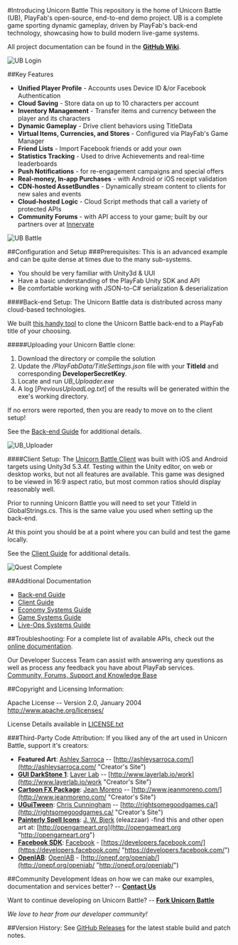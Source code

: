 #Introducing Unicorn Battle
This repository is the home of Unicorn Battle (UB), PlayFab's open-source, end-to-end demo project. UB is a complete game sporting dynamic gameplay, driven by PlayFab's back-end technology, showcasing how to build modern live-game systems. 

All project documentation can be found in the [**GitHub Wiki**](https://github.com/PlayFab/UnicornBattle/wiki "Unicorn Battle Wiki").

![UB Login](https://github.com/PlayFab/UnicornBattle/wiki/Assets/Images/Login.png "Unicorn Battle Login")

##Key Features
  * **Unified Player Profile** - Accounts uses Device ID &/or Facebook Authentication
  * **Cloud Saving** - Store data on up to 10 characters per account
  * **Inventory Management** - Transfer items and currency between the player and its characters
  * **Dynamic Gameplay** - Drive client behaviors using TitleData
  * **Virtual Items, Currencies, and Stores** - Configured via PlayFab's Game Manager
  * **Friend Lists** - Import Facebook friends or add your own
  * **Statistics Tracking** - Used to drive Achievements and real-time leaderboards
  * **Push Notifications** - for re-engagement campaigns and special offers
  * **Real-money, In-app Purchases** - with Android or iOS receipt validation
  * **CDN-hosted AssetBundles** - Dynamically stream content to clients for new sales and events
  * **Cloud-hosted Logic** - Cloud Script methods that call a variety of  protected APIs
  * **Community Forums** - with API access to your game; built by our partners over at [Innervate](https://playfab.com/marketplace/innervate/ "A turn-key community solution that comes out-of-the-box integrated with Playfab")

![UB Battle](https://github.com/PlayFab/UnicornBattle/wiki/Assets/Images/Battle2.png "Unicorn Battle")

##Configuration and Setup
###Prerequisites:
This is an advanced example and can be quite dense at times due to the many sub-systems. 

- You should be very familiar with Unity3d & UUI 
- Have a basic understanding of the PlayFab Unity SDK and API
- Be comfortable working with JSON-to-C# serialization & deserialization

####Back-end Setup:
The Unicorn Battle data is distributed across many cloud-based technologies. 

We built [this handy tool](/UB_Uploader/ "UB_Uploader") to clone the Unicorn Battle back-end to a PlayFab title of your choosing. 

#####Uploading your Unicorn Battle clone:
  1. Download the directory or compile the solution
  2. Update the */PlayFabData/TitleSettings.json* file with your **TitleId** and corresponding **DeveloperSecretKey**. 
  3. Locate and run *UB_Uploader.exe*
  4. A log [*PreviousUploadLog.txt*] of the results will be generated within the exe's working directory. 
 
If no errors were reported, then you are ready to move on to the client setup!

See the [Back-end Guide](https://github.com/PlayFab/UnicornBattle/wiki/1-Unicorn-Battle-Backend-Guide) for additional details. 

![UB_Uploader](https://github.com/PlayFab/UnicornBattle/wiki/Assets/Images/UB_Uploader.png "UB_Uploader")

####Client Setup:
The [Unicorn Battle Client](/UnicornBattle/ "Unity Project") was built with iOS and Android targets using Unity3d 5.3.4f. Testing within the Unity editor, on web or desktop works, but not all features are available. This game was designed to be viewed in 16:9 aspect ratio, but most common ratios should display reasonably well. 

Prior to running Unicorn Battle you will need to set your TitleId in GlobalStrings.cs. This is the same value you used when setting up the back-end.

At this point you should be at a point where you can build and test the game locally. 

See the [Client Guide](https://github.com/PlayFab/UnicornBattle/wiki/2-Unicorn-Battle-Client-Guide) for additional details.

![Quest Complete](https://github.com/PlayFab/UnicornBattle/wiki/Assets/Images/QuestComplete.png "Quest Complete!")

##Additional Documentation
  * [Back-end Guide](https://github.com/PlayFab/UnicornBattle/wiki/1-Unicorn-Battle-Backend-Guide)
  * [Client Guide](https://github.com/PlayFab/UnicornBattle/wiki/2-Unicorn-Battle-Client-Guide)
  * [Economy Systems Guide](https://github.com/PlayFab/UnicornBattle/wiki/3-Economy-Systems-Guide)
  * [Game Systems Guide](https://github.com/PlayFab/UnicornBattle/wiki/4-Game-Systems-Guide)
  * [Live-Ops Systems Guide](https://github.com/PlayFab/UnicornBattle/wiki/5-LiveOps-Systems-Guide)

##Troubleshooting:
For a complete list of available APIs, check out the [online documentation](http://api.playfab.com/).

Our Developer Success Team can assist with answering any questions as well as process any feedback you have about PlayFab services.
[Community, Forums, Support and Knowledge Base](https://support.playfab.com/support/home)

##Copyright and Licensing Information:

  Apache License -- 
  Version 2.0, January 2004
  http://www.apache.org/licenses/

  License Details available in [LICENSE.txt](https://github.com/PlayFab/UnicornBattle/blob/master/LICENSE "Apache 2.0 License")

###Third-Party Code Attribution:
If you liked any of the art used in Unicorn Battle,  support it's creators:

- **Featured Art**: [Ashley Sarroca](mailto:sarroca.a@gmail.com "Creator's Email") -- [http://ashleysarroca.com/](http://ashleysarroca.com/ "Creator's Site")
- **[GUI DarkStone 1](https://www.assetstore.unity3d.com/en/#!/content/18225 "https://www.assetstore.unity3d.com/en/#!/content/18225")**: [Layer Lab](http://www.layerlab.io/talk/ "Creator's Contact") -- [http://www.layerlab.io/work](http://www.layerlab.io/work "Creator's Site")
- [**Cartoon FX Package**](https://www.assetstore.unity3d.com/en/#!/content/4010 "https://www.assetstore.unity3d.com/en/#!/content/4010"): 
[Jean Moreno](http://www.jeanmoreno.com/contact.html "Creator's Contact") -- [http://www.jeanmoreno.com/](http://www.jeanmoreno.com/ "Creator's Site")
- [**UGuiTween**](https://www.assetstore.unity3d.com/en/#!/content/26547 "https://www.assetstore.unity3d.com/en/#!/content/26547"): [Chris Cunningham](http://rightsomegoodgames.ca/contact.html "Creator's Contact") -- [http://rightsomegoodgames.ca/](http://rightsomegoodgames.ca/ "Creator's Site")
- **[Painterly Spell Icons](http://opengameart.org/content/painterly-spell-icons-part-1 "http://opengameart.org/content/painterly-spell-icons-part-1")**: [J. W. Bjerk](mailto:me@jwbjerk.com "Crator's Contact") (eleazzaar) -find this and other open art at: [http://opengameart.org](http://opengameart.org "http://opengameart.org")
- **[Facebook SDK](https://developers.facebook.com/docs/unity/ "https://developers.facebook.com/docs/unity/")**: [Facebook](https://developers.facebook.com/ "Crator's Contact") - [https://developers.facebook.com/](https://developers.facebook.com/ "https://developers.facebook.com/")
- **[OpenIAB](https://github.com/onepf/OpenIAB "https://github.com/onepf/OpenIAB")**: [OpenIAB](http://onepf.org/openiab/ "Crator's Contact") - [http://onepf.org/openiab/](http://onepf.org/openiab/ "http://onepf.org/openiab/")

##Community Development
Ideas on how we can make our examples, documentation and services better? -- **[Contact Us](mailto:devrel@playfab.com "PlayFab")** 
  
Want to continue developing on Unicorn Battle? -- **[Fork Unicorn Battle](https://github.com/PlayFab/UnicornBattle#fork-destination-box "https://github.com/PlayFab/UnicornBattle#fork-destination-box")**

*We love to hear from our developer community!*

##Version History:
See [GitHub Releases](https://github.com/PlayFab/UnicornBattle/releases "GitHub Versions") for the latest stable build and patch notes.